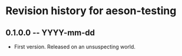# Revision history for aeson-testing

## 0.1.0.0  -- YYYY-mm-dd

* First version. Released on an unsuspecting world.
